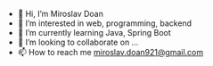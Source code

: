- 👋 Hi, I’m Miroslav Doan
- 👀 I’m interested in web, programming, backend
- 🌱 I’m currently learning Java, Spring Boot
- 💞️ I’m looking to collaborate on ...
- 📫 How to reach me miroslav.doan921@gmail.com

<!---
Slithercze/Slithercze is a ✨ special ✨ repository because its `README.md` (this file) appears on your GitHub profile.
You can click the Preview link to take a look at your changes.
--->
